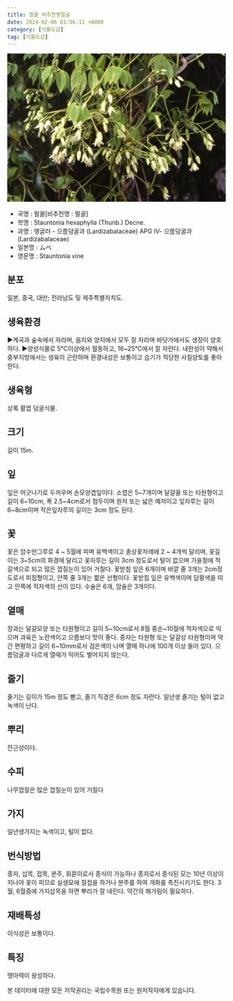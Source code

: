 ```yaml
---
title: 멀꿀_비추천명멀굴
date: 2024-02-06 01:56:11 +0800
category: [식물도감]
tag: [식물도감]
---
```




![멀꿀[비추천명 : 멀굴]](/assets/img/fileUpload/plants/basic/Lardizabalaceae/Stauntonia/6791/1_th2.JPG)
- 국명 : 멀꿀[비추천명 : 멀굴]
- 학명 : Stauntonia hexaphylla (Thunb.) Decne.
- 과명 : 앵글러 - 으름덩굴과 (Lardizabalaceae) APG Ⅳ- 으름덩굴과 (Lardizabalaceae)
- 일본명 : ムベ
- 영문명 : Stauntonia vine


## 분포
일본, 중국, 대만; 전라남도 및 제주특별자치도.
## 생육환경
▶계곡과 숲속에서 자라며, 음지와 양지에서 모두 잘 자라며 바닷가에서도 생장이 양호하다. 
▶양성식물로 5℃이상에서 월동하고, 16~25℃에서 잘 자란다. 내한성이 약해서 중부지방에서는 생육이 곤란하며 환경내성은 보통이고 습기가 적당한 사질양토를 좋아한다.
## 생육형
상록 활엽 덩굴식물.
## 크기
길이 15m. 
## 잎
잎은 어긋나기로 두꺼우며 손모양겹잎이다. 소엽은 5~7개이며 달걀꼴 또는 타원형이고 길이 6~10cm, 폭 2.5~4cm로서 첨두이며 원저 또는 넓은 예저이고 잎자루는 길이 6~8cm이며 작은잎자루의 길이는 3cm 정도 된다.
## 꽃
꽃은 암수딴그루로 4 ~ 5월에 피며 유백색이고 총상꽃차례에 2 ~ 4개씩 달리며,  꽃길이는 3~5cm의 화경에 달리고 꽃자루는 길이 3cm 정도로서 털이 없으며 가을철에 적갈색으로 되고 많은 껍질눈이 있어 거칠다. 꽃받침 잎은 6개이며 바깥 줄 3개는 2cm정도로서 피침형이고, 안쪽 줄 3개는 짧은 선형이다. 꽃받침 잎은 유백색이며 담황색을 띠고 안쪽에 적자색의 선이 있다. 수술은 6개, 암술은 3개이다.
## 열매
장과는 달걀모양 또는 타원형이고 길이 5~10cm로서  8월 중순~10월에 적자색으로 익으며 과육은 노란색이고 으름보다 맛이 좋다. 종자는 타원형 또는 달걀상 타원형이며 약간 편평하고 길이 6~10mm로서 검은색이 나며 열매 하나에 100개 이상 들어 있다. 으름덩굴과 다르게 열매가 익어도 벌어지지 않는다.
## 줄기
줄기는 길이가 15m 정도 뻗고, 줄기 직경은 6cm 정도 자란다. 일년생 줄기는 털이 없고 녹색이 난다.
## 뿌리
잔근성이다.
## 수피
나무껍질은 많은 껍질눈이 있어 거칠다
## 가지
일년생가지는 녹색이고, 털이 없다.
## 번식방법
종자, 삽목, 접목, 분주, 휘묻이로서 증식이 가능하나 종자로서 증식된 모는 10년 이상이 지나야 꽃이 피므로 실생묘에 절접을 하거나 분주를 하여 개화를 촉진시키기도 한다. 3월, 6월중에 가지삽목을 하면 뿌리가 잘 내린다. 약간의 해가림이 필요하다.
## 재배특성
이식성은 보통이다.
## 특징
맹아력이 왕성하다.






본 데이터에 대한 모든 저작권리는 국립수목원 또는 원저작자에게 있습니다.
